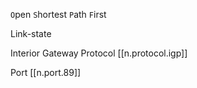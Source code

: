

`O`pen `S`hortest `P`ath `F`irst

Link-state 

Interior Gateway Protocol [[n.protocol.igp]]

Port [[n.port.89]]

